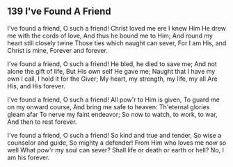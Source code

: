 ## 139 I've Found A Friend

I've found a friend, O such a friend!
Christ loved me ere I knew Him
He drew me with the cords of love,
And thus he bound me to Him;
And round my heart still closely twine
Those ties which naught can sever,
For I am His, and Christ is mine,
Forever and forever.

I've found a friend, O such a friend!
He bled, he died to save me;
And not alone the gift of life,
But His own self He gave me;
Naught that I have my own I call,
I hold it for the Giver;
My heart, my strength, my life, my all
Are His, and His forever.

I've found a friend, O such a friend!
All pow'r to Him is given,
To guard me on my onward course,
And bring me safe to heaven:
Th'eternal glories gleam afar
To nerve my faint endeavor;
So now to watch, to work, to war,
And then to rest forever.

I've found a friend, O such a friend!
So kind and true and tender,
So wise a counselor and guide,
So mighty a defender!
From Him who loves me now so well
What pow'r my soul can sever?
Shall life or death or earth or hell?
No, I am his forever.
